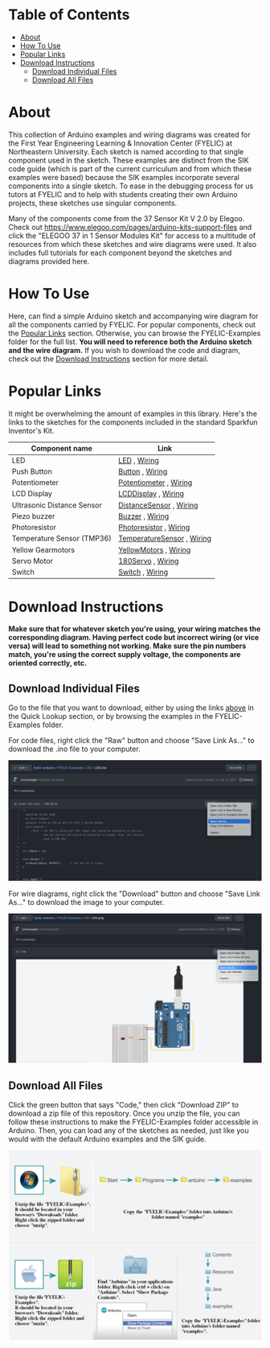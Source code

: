 # Table of Contents
- [About](#about)
- [How To Use](#how-to-use)
- [Popular Links](#popular-links)
- [Download Instructions](#download-instructions)
  - [Download Individual Files](#download-individual-files)
  - [Download All Files](#download-all-files)

# About

This collection of Arduino examples and wiring diagrams was created for the First Year Engineering Learning & Innovation Center (FYELIC) at Northeastern University.
Each sketch is named according to that single component used in the sketch. These examples are distinct from the SIK code guide (which is part of the current
curriculum and from which these examples were based) because the SIK examples incorporate several components into a single sketch. To ease in the debugging process
for us tutors at FYELIC and to help with students creating their own Arduino projects, these sketches use singular components.


Many of the components come from the 37 Sensor Kit V 2.0 by Elegoo. Check out https://www.elegoo.com/pages/arduino-kits-support-files and click the "ELEGOO 37 in 1 Sensor Modules Kit" for access to a multitude of resources from which these sketches and wire diagrams were used. It also includes full tutorials for each component beyond the sketches and diagrams provided here.

# How To Use

Here, can find a simple Arduino sketch and accompanying wire diagram for all the components carried by FYELIC. For popular components, check out the [Popular Links](#popular-links) section. Otherwise, you can browse the FYELIC-Examples folder for the full list. **You will need to reference both the Arduino sketch and the wire diagram.** If you wish to download the code and diagram, check out the [Download Instructions](#download-instructions) section for more detail.

# Popular Links

It might be overwhelming the amount of examples in this library. Here's the links to the sketches for the components included in the standard Sparkfun Inventor's Kit.

| Component name      | Link |
| ----------- | ----------- |
| LED      | [LED](FYELIC-Examples/LED/LED.ino) , [Wiring](FYELIC-Examples/LED/LED.png)  |
| Push Button   | [Button](FYELIC-Examples/Button/Button.ino) , [Wiring](FYELIC-Examples/Button/Button.png)      |
| Potentiometer   | [Potentiometer](FYELIC-Examples/Potentiometer/Potentiometer.ino) , [Wiring](FYELIC-Examples/Potentiometer/Potentiometer.png)       |
| LCD Display   | [LCDDisplay](FYELIC-Examples/LCDDisplay/LCDDisplay.ino) , [Wiring](FYELIC-Examples/LCDDisplay/LCDDisplay.png)       |
| Ultrasonic Distance Sensor   | [DistanceSensor](FYELIC-Examples/DistanceSensor/DistanceSensor.ino) , [Wiring](FYELIC-Examples/DistanceSensor/DistanceSensor.png)  |
| Piezo buzzer  | [Buzzer](FYELIC-Examples/Buzzer/Buzzer.ino) , [Wiring](FYELIC-Examples/Buzzer/Buzzer.png)        |
| Photoresistor   | [Photoresistor](FYELIC-Examples/Photoresistor/Photoresistor.ino) , [Wiring](FYELIC-Examples/Photoresistor/Photoresistor.png)       |
| Temperature Sensor (TMP36)   | [TemperatureSensor](FYELIC-Examples/TemperatureSensor/TemperatureSensor.ino) , [Wiring](FYELIC-Examples/TemperatureSensor/TemperatureSensor.png)       |
| Yellow Gearmotors   | [YellowMotors](FYELIC-Examples/YellowMotors/YellowMotors.ino) , [Wiring](FYELIC-Examples/YellowMotors/YellowMotors.png)       |
| Servo Motor   | [180Servo](FYELIC-Examples/180Servo/180Servo.ino) , [Wiring](FYELIC-Examples/180Servo/180Servo.png)       |
| Switch   | [Switch](FYELIC-Examples/Switch/Switch.ino) , [Wiring](FYELIC-Examples/Switch/Switch.png)       |

# Download Instructions

**Make sure that for whatever sketch you're using, your wiring matches the corresponding diagram. Having perfect code but incorrect wiring (or vice versa) will lead to something not working. Make sure the pin numbers match, you're using the correct supply voltage, the components are oriented correctly, etc.**

## Download Individual Files

Go to the file that you want to download, either by using the links [above](#popular-links) in the Quick Lookup section, or by browsing the examples in the FYELIC-Examples folder.

For code files, right click the "Raw" button and choose "Save Link As..." to download the .ino file to your computer.

![code_save](Instruction-Images/code-save-as.png)

For wire diagrams, right click the "Download" button and choose "Save Link As..." to download the image to your computer.

![image_save](Instruction-Images/image-save-as.png)


## Download All Files
Click the green button that says "Code," then click "Download ZIP" to download a zip file of this repository. Once you unzip the file, you can follow these instructions to make the FYELIC-Examples folder accessible in Arduino. Then, you can load any of the sketches as needed, just like you would with the default Arduino examples and the SIK guide.  

![download_instructions](Instruction-Images/FYELIC-Examples-download.png)
